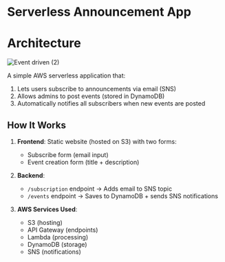 # Serverless Announcement App
# Architecture
![Event driven (2)](https://github.com/user-attachments/assets/04fd238d-0918-42d1-8801-62def4bacbad)

A simple AWS serverless application that:
1. Lets users subscribe to announcements via email (SNS)
2. Allows admins to post events (stored in DynamoDB)
3. Automatically notifies all subscribers when new events are posted

## How It Works

1. **Frontend**: Static website (hosted on S3) with two forms:
   - Subscribe form (email input)
   - Event creation form (title + description)

2. **Backend**:
   - `/subscription` endpoint → Adds email to SNS topic
   - `/events` endpoint → Saves to DynamoDB + sends SNS notifications

3. **AWS Services Used**:
   - S3 (hosting)
   - API Gateway (endpoints)
   - Lambda (processing)
   - DynamoDB (storage)
   - SNS (notifications)
